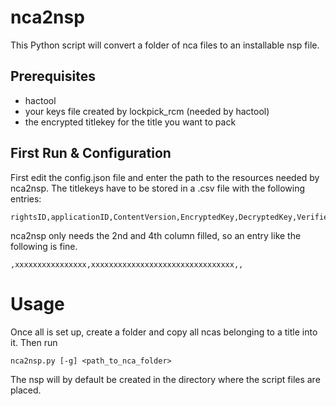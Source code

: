 # nca2nsp
This Python script will convert a folder of nca files to an installable nsp file.

## Prerequisites
* hactool
* your keys file created by lockpick_rcm (needed by hactool)
* the encrypted titlekey for the title you want to pack

## First Run & Configuration
First edit the config.json file and enter the path to the resources needed by nca2nsp.
The titlekeys have to be stored in a .csv file with the following entries:
```
rightsID,applicationID,ContentVersion,EncryptedKey,DecryptedKey,Verified
```
nca2nsp only needs the 2nd and 4th column filled, so an entry like the following is fine.
```
,xxxxxxxxxxxxxxxx,xxxxxxxxxxxxxxxxxxxxxxxxxxxxxxxx,,
```

# Usage
Once all is set up, create a folder and copy all ncas belonging to a title into it. Then run
```
nca2nsp.py [-g] <path_to_nca_folder>
```
The nsp will by default be created in the directory where the script files are placed.
